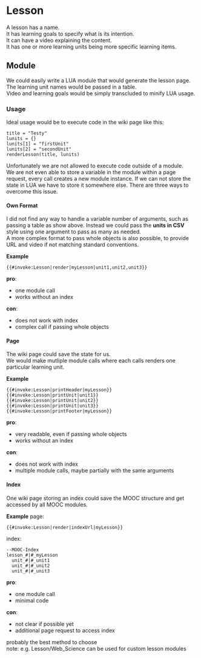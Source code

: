 # Lesson

A lesson has a name.  
It has learning goals to specify what is its intention.  
It can have a video explaining the content.  
It has one or more learning units being more specific learning items.

## Module

We could easily write a LUA module that would generate the lesson page.  
The learning unit names would be passed in a table.  
Video and learning goals would be simply transcluded to minify LUA usage.

### Usage

Ideal usage would be to execute code in the wiki page like this:

    title = "Testy"
    lunits = {}
    lunits[1] = "firstUnit"
    lunits[2] = "secondUnit"
    renderLesson(title, lunits)

Unfortunately we are not allowed to execute code outside of a module.  
We are not even able to store a variable in the module within a page request, every call creates a new module instance.
If we can not store the state in LUA we have to store it somewhere else.
There are three ways to overcome this issue.

#### Own Format

I did not find any way to handle a variable number of arguments, such as passing a table as show above.
Instead we could pass the **units in CSV** style using one argument to pass as many as needed.  
A more complex format to pass whole objects is also possible, to provide URL and video if not matching standard conventions.

**Example**

    {{#invoke:Lesson|render|myLesson|unit1,unit2,unit3}}

**pro**:
* one module call
* works without an index

**con**:
* does not work with index
* complex call if passing whole objects

#### Page

The wiki page could save the state for us.  
We would make mutliple module calls where each calls renders one particular learning unit.

**Example**

    {{#invoke:Lesson|printHeader|myLesson}}
    {{#invoke:Lesson|printUnit|unit1}}
    {{#invoke:Lesson|printUnit|unit2}}
    {{#invoke:Lesson|printUnit|unit3}}
    {{#invoke:Lesson|printFooter|myLesson}}

**pro**:
* very readable, even if passing whole objects
* works without an index

**con**:
* does not work with index
* multiple module calls, maybe partially with the same arguments

#### Index

One wiki page storing an index could save the MOOC structure and get accessed by all MOOC modules.

**Example**
page:

    {{#invoke:Lesson|render|indexUrl|myLesson}}

index:

    --MOOC-Index
    lesson_#|#_myLesson
      unit_#|#_unit1
      unit_#|#_unit2
      unit_#|#_unit3

**pro**:
* one module call
* minimal code

**con**:
* not clear if possible yet
* additional page request to access index

probably the best method to choose  
note: e.g. Lesson/Web_Science can be used for custom lesson modules

